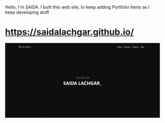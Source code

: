 Hello, I'm SAIDA. I built this web site, to keep adding Portfolio items as I keep developing stuff

# https://saidalachgar.github.io/

![LANDING PAGE](https://github.com/saidaLachgar/saidalachgar.github.io/blob/master/_dev/images/Screenshot.png?raw=true)
